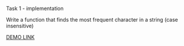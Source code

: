 Task 1 - implementation 

Write a function that finds the most frequent character in a string (case insensitive)

[DEMO LINK](https://hrynkevych.github.io/char_freq_app)